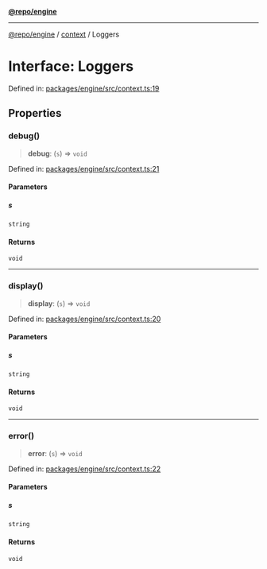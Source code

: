 [**@repo/engine**](../../README.md)

***

[@repo/engine](../../modules.md) / [context](../README.md) / Loggers

# Interface: Loggers

Defined in: [packages/engine/src/context.ts:19](https://github.com/alexqguo/drinking-board-game-v3/blob/4f69b8a1b2b5f97159c705ca0c84ae01560eec1b/packages/engine/src/context.ts#L19)

## Properties

### debug()

> **debug**: (`s`) => `void`

Defined in: [packages/engine/src/context.ts:21](https://github.com/alexqguo/drinking-board-game-v3/blob/4f69b8a1b2b5f97159c705ca0c84ae01560eec1b/packages/engine/src/context.ts#L21)

#### Parameters

##### s

`string`

#### Returns

`void`

***

### display()

> **display**: (`s`) => `void`

Defined in: [packages/engine/src/context.ts:20](https://github.com/alexqguo/drinking-board-game-v3/blob/4f69b8a1b2b5f97159c705ca0c84ae01560eec1b/packages/engine/src/context.ts#L20)

#### Parameters

##### s

`string`

#### Returns

`void`

***

### error()

> **error**: (`s`) => `void`

Defined in: [packages/engine/src/context.ts:22](https://github.com/alexqguo/drinking-board-game-v3/blob/4f69b8a1b2b5f97159c705ca0c84ae01560eec1b/packages/engine/src/context.ts#L22)

#### Parameters

##### s

`string`

#### Returns

`void`
